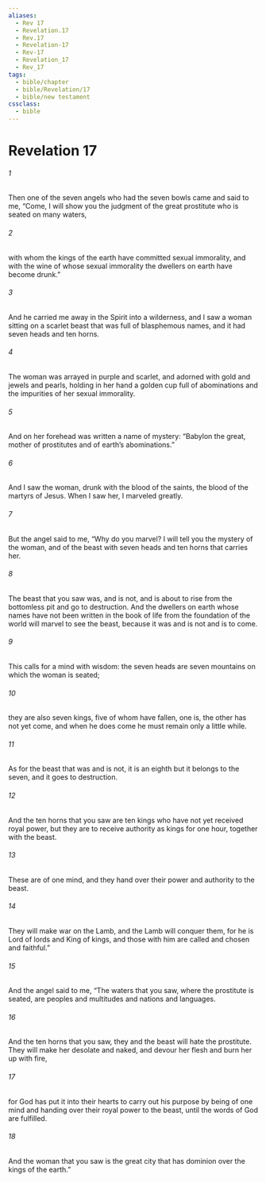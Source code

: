 ```yaml
---
aliases:
  - Rev 17
  - Revelation.17
  - Rev.17
  - Revelation-17
  - Rev-17
  - Revelation_17
  - Rev_17
tags:
  - bible/chapter
  - bible/Revelation/17
  - bible/new testament
cssclass:
  - bible
---
```


# Revelation 17

###### 1
Then one of the seven angels who had the seven bowls came and said to me, “Come, I will show you the judgment of the great prostitute who is seated on many waters,
###### 2
with whom the kings of the earth have committed sexual immorality, and with the wine of whose sexual immorality the dwellers on earth have become drunk.”
###### 3
And he carried me away in the Spirit into a wilderness, and I saw a woman sitting on a scarlet beast that was full of blasphemous names, and it had seven heads and ten horns.
###### 4
The woman was arrayed in purple and scarlet, and adorned with gold and jewels and pearls, holding in her hand a golden cup full of abominations and the impurities of her sexual immorality.
###### 5
And on her forehead was written a name of mystery: “Babylon the great, mother of prostitutes and of earth’s abominations.”
###### 6
And I saw the woman, drunk with the blood of the saints, the blood of the martyrs of Jesus. When I saw her, I marveled greatly.
###### 7
But the angel said to me, “Why do you marvel? I will tell you the mystery of the woman, and of the beast with seven heads and ten horns that carries her.
###### 8
The beast that you saw was, and is not, and is about to rise from the bottomless pit and go to destruction. And the dwellers on earth whose names have not been written in the book of life from the foundation of the world will marvel to see the beast, because it was and is not and is to come.
###### 9
This calls for a mind with wisdom: the seven heads are seven mountains on which the woman is seated;
###### 10
they are also seven kings, five of whom have fallen, one is, the other has not yet come, and when he does come he must remain only a little while.
###### 11
As for the beast that was and is not, it is an eighth but it belongs to the seven, and it goes to destruction.
###### 12
And the ten horns that you saw are ten kings who have not yet received royal power, but they are to receive authority as kings for one hour, together with the beast.
###### 13
These are of one mind, and they hand over their power and authority to the beast.
###### 14
They will make war on the Lamb, and the Lamb will conquer them, for he is Lord of lords and King of kings, and those with him are called and chosen and faithful.”
###### 15
And the angel said to me, “The waters that you saw, where the prostitute is seated, are peoples and multitudes and nations and languages.
###### 16
And the ten horns that you saw, they and the beast will hate the prostitute. They will make her desolate and naked, and devour her flesh and burn her up with fire,
###### 17
for God has put it into their hearts to carry out his purpose by being of one mind and handing over their royal power to the beast, until the words of God are fulfilled.
###### 18
And the woman that you saw is the great city that has dominion over the kings of the earth.”


